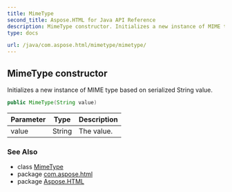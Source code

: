 ```yaml
---
title: MimeType
second_title: Aspose.HTML for Java API Reference
description: MimeType constructor. Initializes a new instance of MIME type based on serialized String value
type: docs

url: /java/com.aspose.html/mimetype/mimetype/
---
```

## MimeType constructor

Initializes a new instance of MIME type based on serialized String value.

```java
public MimeType(String value)
```

| Parameter | Type | Description |
| --- | --- | --- |
| value | String | The value. |

### See Also

* class [MimeType](../)
* package [com.aspose.html](../../../com.aspose.html/)
* package [Aspose.HTML](../../../)
